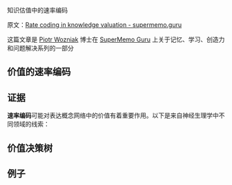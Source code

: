 知识估值中的速率编码

原文：[Rate coding in knowledge valuation - supermemo.guru](https://supermemo.guru/wiki/Rate_coding_in_knowledge_valuation)

这篇文章是 [Piotr Wozniak](https://supermemo.guru/wiki/Piotr_Wozniak) 博士在 [SuperMemo Guru](https://supermemo.guru/wiki/SuperMemo_Guru) 上关于记忆、学习、创造力和问题解决系列的一部分

## 价值的速率编码

## 证据

**速率编码**可能对表达概念网络中的价值有着重要作用。以下是来自神经生理学中不同领域的线索：

## 价值决策树

## 例子
